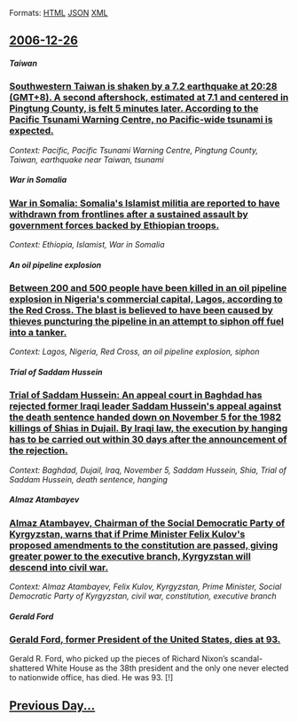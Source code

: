 
Formats: [HTML](2006/12/26/index.html)  [JSON](2006/12/26/index.json)  [XML](2006/12/26/index.xml)  

## [2006-12-26](/news/2006/12/26/index.md)

##### Taiwan
### [ Southwestern Taiwan is shaken by a 7.2 earthquake at 20:28 (GMT+8). A second aftershock, estimated at 7.1 and centered in Pingtung County, is felt 5 minutes later. According to the Pacific Tsunami Warning Centre, no Pacific-wide tsunami is expected. ](/news/2006/12/26/southwestern-taiwan-is-shaken-by-a-7-2-earthquake-at-20-28-gmt-8-a-second-aftershock-estimated-at-7-1-and-centered-in-pingtung-county.md)
_Context: Pacific, Pacific Tsunami Warning Centre, Pingtung County, Taiwan, earthquake near Taiwan, tsunami_

##### War in Somalia
### [ War in Somalia: Somalia's Islamist militia are reported to have withdrawn from frontlines after a sustained assault by government forces backed by Ethiopian troops. ](/news/2006/12/26/war-in-somalia-somalia-s-islamist-militia-are-reported-to-have-withdrawn-from-frontlines-after-a-sustained-assault-by-government-forces-ba.md)
_Context: Ethiopia, Islamist, War in Somalia_

##### An oil pipeline explosion
### [ Between 200 and 500 people have been killed in an oil pipeline explosion in Nigeria's commercial capital, Lagos, according to the Red Cross. The blast is believed to have been caused by thieves puncturing the pipeline in an attempt to siphon off fuel into a tanker. ](/news/2006/12/26/between-200-and-500-people-have-been-killed-in-an-oil-pipeline-explosion-in-nigeria-s-commercial-capital-lagos-according-to-the-red-cross.md)
_Context: Lagos, Nigeria, Red Cross, an oil pipeline explosion, siphon_

##### Trial of Saddam Hussein
### [ Trial of Saddam Hussein: An appeal court in Baghdad has rejected former Iraqi leader Saddam Hussein's appeal against the death sentence handed down on November 5 for the 1982 killings of Shias in Dujail. By Iraqi law, the execution by hanging has to be carried out within 30 days after the announcement of the rejection. ](/news/2006/12/26/trial-of-saddam-hussein-an-appeal-court-in-baghdad-has-rejected-former-iraqi-leader-saddam-hussein-s-appeal-against-the-death-sentence-han.md)
_Context: Baghdad, Dujail, Iraq, November 5, Saddam Hussein, Shia, Trial of Saddam Hussein, death sentence, hanging_

##### Almaz Atambayev
### [ Almaz Atambayev, Chairman of the Social Democratic Party of Kyrgyzstan, warns that if Prime Minister Felix Kulov's proposed amendments to the constitution are passed, giving greater power to the executive branch, Kyrgyzstan will descend into civil war. ](/news/2006/12/26/almaz-atambayev-chairman-of-the-social-democratic-party-of-kyrgyzstan-warns-that-if-prime-minister-felix-kulov-s-proposed-amendments-to-t.md)
_Context: Almaz Atambayev, Felix Kulov, Kyrgyzstan, Prime Minister, Social Democratic Party of Kyrgyzstan, civil war, constitution, executive branch_

##### Gerald Ford
### [ Gerald Ford, former President of the United States, dies at 93. ](/news/2006/12/26/gerald-ford-former-president-of-the-united-states-dies-at-93.md)
Gerald R. Ford, who picked up the pieces of Richard Nixon&#8217;s scandal-shattered White House as the 38th president and the only one never elected to nationwide office, has died. He was 93. [!]

## [Previous Day...](/news/2006/12/25/index.md)

